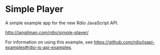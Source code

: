 # Simple Player

A simple example app for the new Rdio JavaScript API. 

http://iangilman.com/rdio/simple-player/

For information on using this example, see https://github.com/rdio/jsapi-examples#rdio-js-api-examples.
